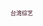 <html>

<head>
<script>
var _hmt = _hmt || [];
(function() {
  var hm = document.createElement("script");
  hm.src = "//hm.baidu.com/hm.js?cedda6a75c66f5d0cdfe0db3ca3bc22f";
  var s = document.getElementsByTagName("script")[0]; 
  s.parentNode.insertBefore(hm, s);
})();
</script>

<title>我的第一个 HTML 页面</title>
</head>

<body>

<a href="http://www.reliablecounter.com" target="_blank"><img src="http://www.reliablecounter.com/count.php?page=github.com/wuzongxian926/video_list/blob/master/zy.md&digit=style/plain/5/&reloads=0" alt="" title="" border="0"></a><br /><a href="http://www.twzy.tw" target="_blank" style="font-family: Geneva, Arial; font-size: 9px; color: #330010; text-decoration: none;">台湾综艺</a>

</body>

</html>
